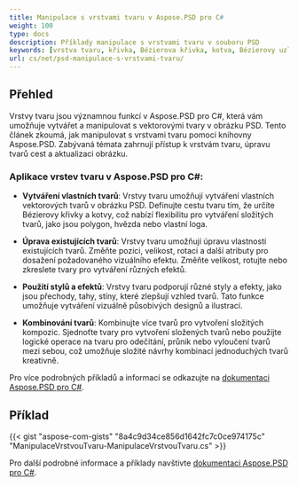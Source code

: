 ```yaml
---
title: Manipulace s vrstvami tvaru v Aspose.PSD pro C#
weight: 100
type: docs
description: Příklady manipulace s vrstvami tvaru v souboru PSD
keywords: [vrstva tvaru, křivka, Bézierova křivka, kotva, Bézierovy uzly, API souboru PSD, C#, csharp, ukázkový kód]
url: cs/net/psd-manipulace-s-vrstvami-tvaru/
---
```


## Přehled
Vrstvy tvaru jsou významnou funkcí v Aspose.PSD pro C#, která vám umožňuje vytvářet a manipulovat s vektorovými tvary v obrázku PSD. Tento článek zkoumá, jak manipulovat s vrstvami tvaru pomocí knihovny Aspose.PSD. Zabývaná témata zahrnují přístup k vrstvám tvaru, úpravu tvarů cest a aktualizaci obrázku.

### Aplikace vrstev tvaru v Aspose.PSD pro C#:

- **Vytváření vlastních tvarů**: Vrstvy tvaru umožňují vytváření vlastních vektorových tvarů v obrázku PSD. Definujte cestu tvaru tím, že určíte Bézierovy křivky a kotvy, což nabízí flexibilitu pro vytváření složitých tvarů, jako jsou polygon, hvězda nebo vlastní loga.
  
- **Úprava existujících tvarů**: Vrstvy tvaru umožňují úpravu vlastností existujících tvarů. Změňte pozici, velikost, rotaci a další atributy pro dosažení požadovaného vizuálního efektu. Změňte velikost, rotujte nebo zkreslete tvary pro vytváření různých efektů.
  
- **Použití stylů a efektů**: Vrstvy tvaru podporují různé styly a efekty, jako jsou přechody, tahy, stíny, které zlepšují vzhled tvarů. Tato funkce umožňuje vytváření vizuálně působivých designů a ilustrací.
  
- **Kombinování tvarů**: Kombinujte více tvarů pro vytvoření složitých kompozic. Sjednoťte tvary pro vytvoření složených tvarů nebo použijte logické operace na tvaru pro odečítání, průnik nebo vyloučení tvarů mezi sebou, což umožňuje složité návrhy kombinací jednoduchých tvarů kreativně.

Pro více podrobných příkladů a informací se odkazujte na [dokumentaci Aspose.PSD pro C#](https://docs.aspose.com/psd/cs/).

## Příklad

{{< gist "aspose-com-gists" "8a4c9d34ce856d1642fc7c0ce974175c" "ManipulaceVrstvouTvaru-ManipulaceVrstvouTvaru.cs" >}}

Pro další podrobné informace a příklady navštivte [dokumentaci Aspose.PSD pro C#](https://docs.aspose.com/psd/cs/).
